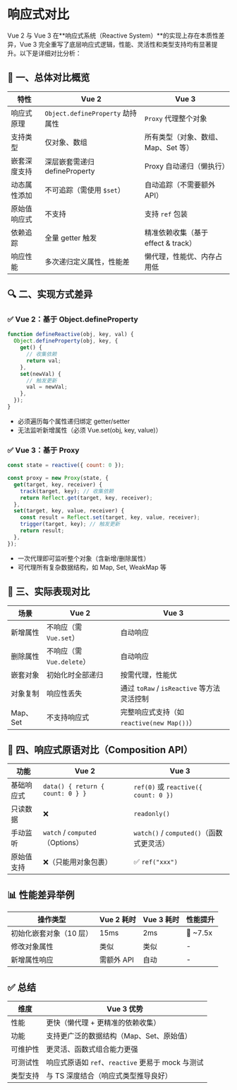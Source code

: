 # 响应式对比

Vue 2 与 Vue 3 在**响应式系统（Reactive System）**的实现上存在本质性差异，Vue 3 完全重写了底层响应式逻辑，性能、灵活性和类型支持均有显著提升。以下是详细对比分析：

## 🧠 一、总体对比概览

| 特性         | Vue 2                            | Vue 3                               |
| ------------ | -------------------------------- | ----------------------------------- |
| 响应式原理   | `Object.defineProperty` 劫持属性 | `Proxy` 代理整个对象                |
| 支持类型     | 仅对象、数组                     | 所有类型（对象、数组、Map、Set 等） |
| 嵌套深度支持 | 深层嵌套需递归 defineProperty    | Proxy 自动递归（懒执行）            |
| 动态属性添加 | 不可追踪（需使用 `$set`）        | 自动追踪（不需要额外 API）          |
| 原始值响应式 | 不支持                           | 支持 `ref` 包装                     |
| 依赖追踪     | 全量 getter 触发                 | 精准依赖收集（基于 effect & track） |
| 响应性能     | 多次递归定义属性，性能差         | 懒代理，性能优、内存占用低          |

## 🔍 二、实现方式差异

### ✅ Vue 2：基于 Object.defineProperty

```js
function defineReactive(obj, key, val) {
  Object.defineProperty(obj, key, {
    get() {
      // 收集依赖
      return val;
    },
    set(newVal) {
      // 触发更新
      val = newVal;
    },
  });
}
```

- 必须遍历每个属性递归绑定 getter/setter
- 无法监听新增属性（必须 Vue.set(obj, key, value)）

### ✅ Vue 3：基于 Proxy

```js
const state = reactive({ count: 0 });

const proxy = new Proxy(state, {
  get(target, key, receiver) {
    track(target, key); // 收集依赖
    return Reflect.get(target, key, receiver);
  },
  set(target, key, value, receiver) {
    const result = Reflect.set(target, key, value, receiver);
    trigger(target, key); // 触发更新
    return result;
  },
});
```

- 一次代理即可监听整个对象（含新增/删除属性）
- 可代理所有复杂数据结构，如 Map, Set, WeakMap 等

## 🧪 三、实际表现对比

| 场景     | Vue 2                     | Vue 3                                      |
| -------- | ------------------------- | ------------------------------------------ |
| 新增属性 | 不响应（需 `Vue.set`）    | 自动响应                                   |
| 删除属性 | 不响应（需 `Vue.delete`） | 自动响应                                   |
| 嵌套对象 | 初始化时全部递归          | 按需代理，性能优                           |
| 对象复制 | 响应性丢失                | 通过 `toRaw` / `isReactive` 等方法灵活控制 |
| Map、Set | 不支持响应式              | 完整响应式支持（如 `reactive(new Map())`） |

## 🧩 四、响应式原语对比（Composition API）

| 功能       | Vue 2                            | Vue 3                                    |
| ---------- | -------------------------------- | ---------------------------------------- |
| 基础响应式 | `data() { return { count: 0 } }` | `ref(0)` 或 `reactive({ count: 0 })`     |
| 只读数据   | ❌                               | `readonly()`                             |
| 手动监听   | `watch` / `computed`（Options）  | `watch()` / `computed()`（函数式更灵活） |
| 原始值支持 | ❌（只能用对象包裹）             | ✅ `ref("xxx")`                          |

## 📊 性能差异举例

| 操作类型                | Vue 2 耗时 | Vue 3 耗时 | 性能提升  |
| ----------------------- | ---------- | ---------- | --------- |
| 初始化嵌套对象（10 层） | 15ms       | 2ms        | 🚀 \~7.5x |
| 修改对象属性            | 类似       | 类似       | -         |
| 新增属性响应            | 需额外 API | 自动       | -         |

## ✅ 总结

| 维度     | Vue 3 优势                                        |
| -------- | ------------------------------------------------- |
| 性能     | 更快（懒代理 + 更精准的依赖收集）                 |
| 功能     | 支持更广泛的数据结构（Map、Set、原始值）          |
| 可维护性 | 更灵活、函数式组合能力更强                        |
| 可测试性 | 响应式原语如 `ref`、`reactive` 更易于 mock 与测试 |
| 类型支持 | 与 TS 深度结合（响应式类型推导良好）              |
